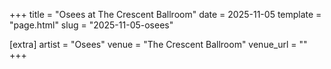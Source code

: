 +++
title = "Osees at The Crescent Ballroom"
date = 2025-11-05
template = "page.html"
slug = "2025-11-05-osees"

[extra]
artist = "Osees"
venue = "The Crescent Ballroom"
venue_url = ""
+++
